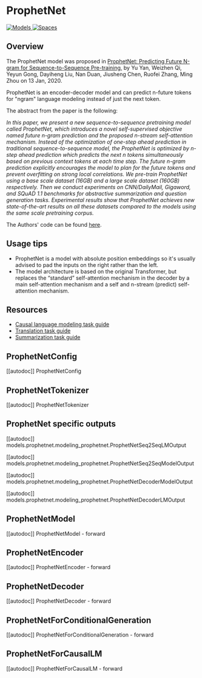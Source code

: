 <!--Copyright 2020 The HuggingFace Team. All rights reserved.

Licensed under the Apache License, Version 2.0 (the "License"); you may not use this file except in compliance with
the License. You may obtain a copy of the License at

http://www.apache.org/licenses/LICENSE-2.0

Unless required by applicable law or agreed to in writing, software distributed under the License is distributed on
an "AS IS" BASIS, WITHOUT WARRANTIES OR CONDITIONS OF ANY KIND, either express or implied. See the License for the
specific language governing permissions and limitations under the License.

⚠️ Note that this file is in Markdown but contain specific syntax for our doc-builder (similar to MDX) that may not be
rendered properly in your Markdown viewer.

-->

# ProphetNet

<div class="flex flex-wrap space-x-1">
<a href="https://huggingface.co/models?filter=prophetnet">
<img alt="Models" src="https://img.shields.io/badge/All_model_pages-prophetnet-blueviolet">
</a>
<a href="https://huggingface.co/spaces/docs-demos/prophetnet-large-uncased">
<img alt="Spaces" src="https://img.shields.io/badge/%F0%9F%A4%97%20Hugging%20Face-Spaces-blue">
</a>
</div>

## Overview

The ProphetNet model was proposed in [ProphetNet: Predicting Future N-gram for Sequence-to-Sequence Pre-training,](https://arxiv.org/abs/2001.04063) by Yu Yan, Weizhen Qi, Yeyun Gong, Dayiheng Liu, Nan Duan, Jiusheng Chen, Ruofei
Zhang, Ming Zhou on 13 Jan, 2020.

ProphetNet is an encoder-decoder model and can predict n-future tokens for "ngram" language modeling instead of just
the next token.

The abstract from the paper is the following:

*In this paper, we present a new sequence-to-sequence pretraining model called ProphetNet, which introduces a novel
self-supervised objective named future n-gram prediction and the proposed n-stream self-attention mechanism. Instead of
the optimization of one-step ahead prediction in traditional sequence-to-sequence model, the ProphetNet is optimized by
n-step ahead prediction which predicts the next n tokens simultaneously based on previous context tokens at each time
step. The future n-gram prediction explicitly encourages the model to plan for the future tokens and prevent
overfitting on strong local correlations. We pre-train ProphetNet using a base scale dataset (16GB) and a large scale
dataset (160GB) respectively. Then we conduct experiments on CNN/DailyMail, Gigaword, and SQuAD 1.1 benchmarks for
abstractive summarization and question generation tasks. Experimental results show that ProphetNet achieves new
state-of-the-art results on all these datasets compared to the models using the same scale pretraining corpus.*

The Authors' code can be found [here](https://github.com/microsoft/ProphetNet).

## Usage tips

- ProphetNet is a model with absolute position embeddings so it's usually advised to pad the inputs on the right rather than
  the left.
- The model architecture is based on the original Transformer, but replaces the “standard” self-attention mechanism in the decoder by a main self-attention mechanism and a self and n-stream (predict) self-attention mechanism.

## Resources

- [Causal language modeling task guide](../tasks/language_modeling)
- [Translation task guide](../tasks/translation)
- [Summarization task guide](../tasks/summarization)

## ProphetNetConfig

[[autodoc]] ProphetNetConfig

## ProphetNetTokenizer

[[autodoc]] ProphetNetTokenizer

## ProphetNet specific outputs

[[autodoc]] models.prophetnet.modeling_prophetnet.ProphetNetSeq2SeqLMOutput

[[autodoc]] models.prophetnet.modeling_prophetnet.ProphetNetSeq2SeqModelOutput

[[autodoc]] models.prophetnet.modeling_prophetnet.ProphetNetDecoderModelOutput

[[autodoc]] models.prophetnet.modeling_prophetnet.ProphetNetDecoderLMOutput

## ProphetNetModel

[[autodoc]] ProphetNetModel
    - forward

## ProphetNetEncoder

[[autodoc]] ProphetNetEncoder
    - forward

## ProphetNetDecoder

[[autodoc]] ProphetNetDecoder
    - forward

## ProphetNetForConditionalGeneration

[[autodoc]] ProphetNetForConditionalGeneration
    - forward

## ProphetNetForCausalLM

[[autodoc]] ProphetNetForCausalLM
    - forward
